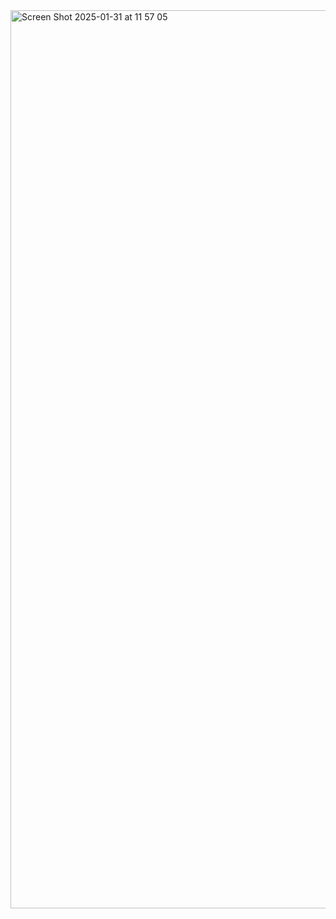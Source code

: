 <img width="1437" alt="Screen Shot 2025-01-31 at 11 57 05" src="https://github.com/user-attachments/assets/bc4bc16d-18c1-4bdd-9c08-4b709f7a5e80" />


